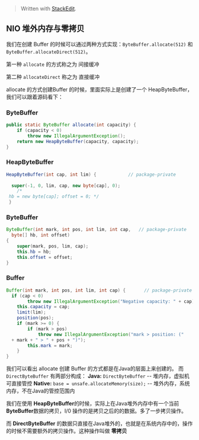 


> Written with [StackEdit](https://stackedit.io/).
## NIO 堆外内存与零拷贝

我们在创建 Buffer 的时候可以通过两种方式实现：`ByteBuffer.allocate(512)` 和 `ByteBuffer.allocateDirect(512)`。

第一种 `allocate` 的方式称之为 间接缓冲

第二种 `allocateDirect` 称之为 直接缓冲

allocate 的方式创建Buffer 的时候，里面实际上是创建了一个 HeapByteBuffer，我们可以跟着源码看下：

### ByteBuffer
```java
public static ByteBuffer allocate(int capacity) {  
    if (capacity < 0)  
        throw new IllegalArgumentException();  
    return new HeapByteBuffer(capacity, capacity);  
}
```
### HeapByteBuffer
```java
HeapByteBuffer(int cap, int lim) {            // package-private  
  
  super(-1, 0, lim, cap, new byte[cap], 0);  
    /*  
 hb = new byte[cap]; offset = 0; */  
 }
```

### ByteBuffer

```java
ByteBuffer(int mark, int pos, int lim, int cap,   // package-private  
  byte[] hb, int offset)  
{  
    super(mark, pos, lim, cap);  
    this.hb = hb;  
    this.offset = offset;  
}
```
### Buffer

```java
Buffer(int mark, int pos, int lim, int cap) {       // package-private  
  if (cap < 0)  
        throw new IllegalArgumentException("Negative capacity: " + cap);  
    this.capacity = cap;  
    limit(lim);  
    position(pos);  
    if (mark >= 0) {  
        if (mark > pos)  
            throw new IllegalArgumentException("mark > position: ("  
  + mark + " > " + pos + ")");  
        this.mark = mark;  
    }  
}
```
我们可以看出 allocate 创建 Buffer 的方式都是在Java的层面上来创建的。
而
`DirectByteBuffer` 有两部分构成：
**Java:**  `DirectByteBuffer` -- 堆内存，虚拟机可直接管控
**Native:**  `base = unsafe.allocateMemory(size);` -- 堆外内存，系统内存，不在Java的管控范围内


我们在使用 **HeapByteBuffer**的时候，实际上在Java堆外内存中有一个当前**ByteBuffer**数据的拷贝，I/0 操作的是拷贝之后的的数据。多了一步拷贝操作。

而 **DirectByteBuffer** 的数据只直接在Java堆外的，也就是在系统内存中的，操作的时候不需要额外的拷贝操作。这种操作叫做 **零拷贝**
<!--stackedit_data:
eyJoaXN0b3J5IjpbLTc5MDk2MjI2LDIyMDIwMDI2NywtNzM2ND
YzMjg3LDU2OTA0OTUwNV19
-->